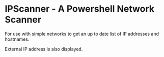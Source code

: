 # IPScanner - A Powershell Network Scanner

For use with simple networks to get an up to date list of IP addresses and hostnames.<br>

External IP address is also displayed.<br>
